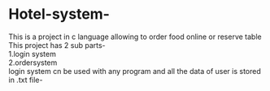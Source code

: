 # Hotel-system-
This is a project in c language allowing to order food online or reserve table                   
This project has 2 sub parts-                          
1.login system                    
2.ordersystem                            
login system cn be used with any program and all the data of user is stored in .txt file-              
